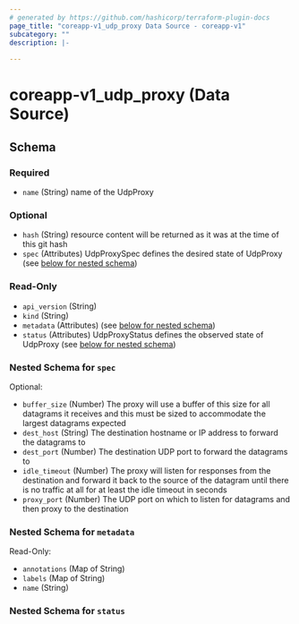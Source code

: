 ```yaml
---
# generated by https://github.com/hashicorp/terraform-plugin-docs
page_title: "coreapp-v1_udp_proxy Data Source - coreapp-v1"
subcategory: ""
description: |-
  
---
```


# coreapp-v1_udp_proxy (Data Source)





<!-- schema generated by tfplugindocs -->
## Schema

### Required

- `name` (String) name of the UdpProxy

### Optional

- `hash` (String) resource content will be returned as it was at the time of this git hash
- `spec` (Attributes) UdpProxySpec defines the desired state of UdpProxy (see [below for nested schema](#nestedatt--spec))

### Read-Only

- `api_version` (String)
- `kind` (String)
- `metadata` (Attributes) (see [below for nested schema](#nestedatt--metadata))
- `status` (Attributes) UdpProxyStatus defines the observed state of UdpProxy (see [below for nested schema](#nestedatt--status))

<a id="nestedatt--spec"></a>
### Nested Schema for `spec`

Optional:

- `buffer_size` (Number) The proxy will use a buffer of this size for all datagrams it receives and this must be sized
to accommodate the largest datagrams expected
- `dest_host` (String) The destination hostname or IP address to forward the datagrams to
- `dest_port` (Number) The destination UDP port to forward the datagrams to
- `idle_timeout` (Number) The proxy will listen for responses from the destination and forward it back to the source
of the datagram until there is no traffic at all for at least the idle timeout in seconds
- `proxy_port` (Number) The UDP port on which to listen for datagrams and then proxy to the destination


<a id="nestedatt--metadata"></a>
### Nested Schema for `metadata`

Read-Only:

- `annotations` (Map of String)
- `labels` (Map of String)
- `name` (String)


<a id="nestedatt--status"></a>
### Nested Schema for `status`
